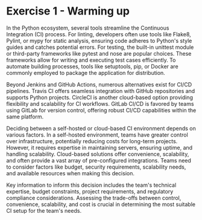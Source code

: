 # Exercise 1 - Warming up

In the Python ecosystem, several tools streamline the Continuous Integration (CI) process. For linting, developers often use tools like Flake8, Pylint, or mypy for static analysis, ensuring code adheres to Python's style guides and catches potential errors. For testing, the built-in unittest module or third-party frameworks like pytest and nose are popular choices. These frameworks allow for writing and executing test cases efficiently. To automate building processes, tools like setuptools, pip, or Docker are commonly employed to package the application for distribution.

Beyond Jenkins and GitHub Actions, numerous alternatives exist for CI/CD pipelines. Travis CI offers seamless integration with GitHub repositories and supports Python projects. CircleCI is another cloud-based option providing flexibility and scalability for CI workflows. GitLab CI/CD is favored by teams using GitLab for version control, offering robust CI/CD capabilities within the same platform.

Deciding between a self-hosted or cloud-based CI environment depends on various factors. In a self-hosted environment, teams have greater control over infrastructure, potentially reducing costs for long-term projects. However, it requires expertise in maintaining servers, ensuring uptime, and handling scalability. Cloud-based solutions offer convenience, scalability, and often provide a vast array of pre-configured integrations. Teams need to consider factors like budget, security requirements, scalability needs, and available resources when making this decision.

Key information to inform this decision includes the team's technical expertise, budget constraints, project requirements, and regulatory compliance considerations. Assessing the trade-offs between control, convenience, scalability, and cost is crucial in determining the most suitable CI setup for the team's needs.

